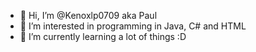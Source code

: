 - 👋 Hi, I’m @Kenoxlp0709 aka Paul
- 👀 I’m interested in programming in Java, C# and HTML 
- 🌱 I’m currently learning a lot of things :D

<!---
Kenoxlp0709/Kenoxlp0709 is a ✨ special ✨ repository because its `README.md` (this file) appears on your GitHub profile.
You can click the Preview link to take a look at your changes.
--->
